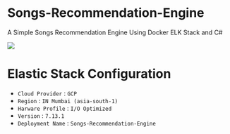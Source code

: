 # Songs-Recommendation-Engine
A Simple Songs Recommendation Engine Using Docker ELK Stack and C#

<img src="https://static-www.elastic.co/v3/assets/bltefdd0b53724fa2ce/blt52c29462320a5d1e/5ea8c7efea2a04243200ce24/brand-elastic-horizontal-220x130.svg">

# Elastic Stack Configuration
- ```Cloud Provider``` : ```GCP``` <br>
- ```Region``` : ```IN Mumbai (asia-south-1)``` <br>
- ```Harware Profile``` : ```I/O Optimized``` <br>
- ```Version``` : ```7.13.1```
- ```Deployment Name``` : ```Songs-Recommendation-Engine```
